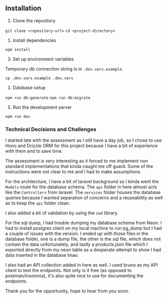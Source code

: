 
## Installation

1. Clone the repository

`git clone <repository-url>`
`cd <project-directory>`

1. Install dependencies

`npm install`

3. Set up environment variables

Temporary db connection string is in `.dev.vars.example`.

`cp .dev.vars.example .dev.vars`

1. Database setup
   
`npm run db:generate`
`npm run db:migrate`

5. Run the development server

`npm run dev`

### Technical Decisions and Challenges

I started late with the assessment as I still have a day job, so I chose to use Hono and Drizzle ORM for this project because I have a bit of experience with them and to save time.

The assessment is very interesting as it forced to me implement non standard implementations that kinda caught me off guard. Some of the instructions were not clear to me and I had to make assumptions.

For the architecture, I have a bit of laravel background so I kinda went the `Models` route for the database schema. The `api` folder in here almost acts like the `Controllers` from laravel. The `services` folder houses the database queries because I wanted separation of concerns and a reuseability as well as to keep the `api` folder clean.

I also added a bit of validation by using the `zod` library.

For the sql dump, I had trouble dumping my database schema from Neon. I had to install postgres client on my local machine to run pg_dump but I had a couple of issues with the version. I ended up with those files in the database folder, one is a dump file, the other is the sql file, which does not contain the data unfortunately, and lastly a products.json file which I exported directly from my neon table as a desperate attempt to show I had data inserted in the database lmao.

I also had an API collection added in here as well. I used bruno as my API client to test the endpoints. Not only is it free (as opposed to postman/insomnia), it's also quite nice to use for documenting the endpoints.

Thank you for the opportunity, hope to hear from you soon.